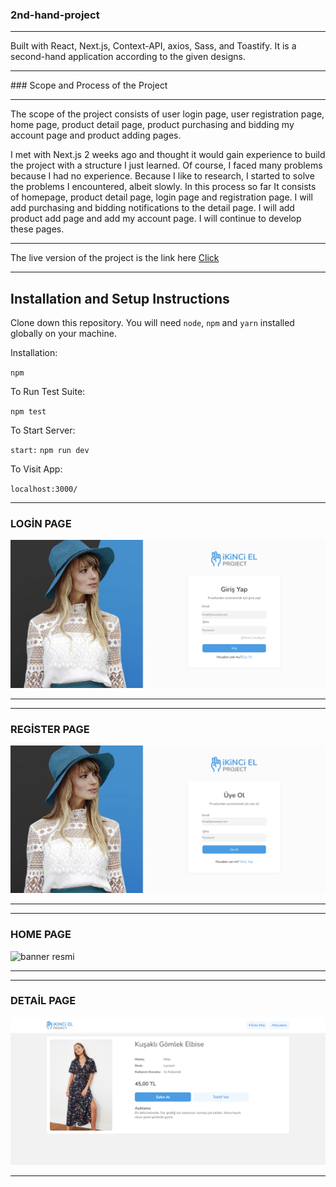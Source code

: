 ### 2nd-hand-project

<hr>

Built with React, Next.js, Context-API, axios, Sass, and Toastify. It is a second-hand application according to the given designs.

<hr>
### Scope and Process of the Project
<hr>

The scope of the project consists of user login page, user registration page, home page, product detail page, product purchasing and bidding my account page and product adding pages.

I met with Next.js 2 weeks ago and thought it would gain experience to build the project with a structure I just learned. Of course, I faced many problems because I had no experience.
Because I like to research, I started to solve the problems I encountered, albeit slowly.
In this process so far
It consists of homepage, product detail page, login page and registration page. I will add purchasing and bidding notifications to the detail page. I will add product add page and add my account page. I will continue to develop these pages.

<hr>

The live version of the project is the link here <a href="https://2nd-hand-project.vercel.app/" target="_blank">Click</a> 

<hr>

## Installation and Setup Instructions

Clone down this repository. You will need `node`, `npm` and `yarn` installed globally on your machine.  

Installation:

`npm`  

To Run Test Suite:  

`npm test`  

To Start Server:

`start:` `npm run dev`

To Visit App:

`localhost:3000/`  

<hr>

### LOGİN PAGE

![banner resmi](screenshots/LoginPage.png)

<hr>

<hr>

### REGİSTER PAGE

![banner resmi](screenshots/RegisterPage.png)

<hr>
<hr>

### HOME PAGE

![banner resmi](screenshots/HomePage.png)

<hr>
<hr>

### DETAİL PAGE

![banner resmi](screenshots/DetailPage.png)

<hr>

